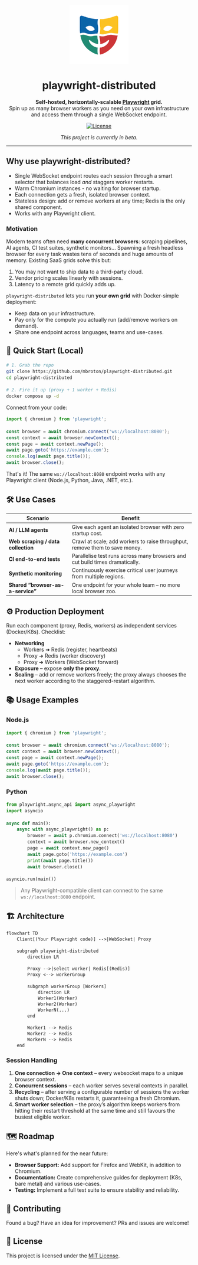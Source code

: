 <p align="center">
  <img src="assets/logo.png" alt="Playwright-Distributed logo" width="160">
</p>

<h1 align="center">playwright-distributed</h1>

<p align="center">
  <strong>Self-hosted, horizontally-scalable <a href="https://playwright.dev/">Playwright</a> grid.</strong><br/>
  Spin up as many browser workers as you need on your own infrastructure and access them through a single WebSocket endpoint.
</p>

<p align="center">
  <a href="LICENSE"><img src="https://img.shields.io/github/license/mbroton/playwright-distributed?color=blue" alt="License"></a>
</p>

<p align="center">
  <em>This project is currently in beta.</em>
</p>

---

## Why use playwright-distributed?
- Single WebSocket endpoint routes each session through a smart selector that balances load *and* staggers worker restarts.
- Warm Chromium instances - no waiting for browser startup.
- Each connection gets a fresh, isolated browser context.
- Stateless design: add or remove workers at any time; Redis is the only shared component.
- Works with any Playwright client.

### Motivation

Modern teams often need **many concurrent browsers**: scraping pipelines, AI agents, CI test suites, synthetic monitors… Spawning a fresh headless browser for every task wastes tens of seconds and huge amounts of memory. Existing SaaS grids solve this but:

1. You may not want to ship data to a third-party cloud.
2. Vendor pricing scales linearly with sessions.
3. Latency to a remote grid quickly adds up.

`playwright-distributed` lets you run **your own grid** with Docker-simple deployment:

- Keep data on your infrastructure.
- Pay only for the compute you actually run (add/remove workers on demand).
- Share one endpoint across languages, teams and use-cases.


## 🚀 Quick Start (Local)

```bash
# 1. Grab the repo
git clone https://github.com/mbroton/playwright-distributed.git
cd playwright-distributed

# 2. Fire it up (proxy + 1 worker + Redis)
docker compose up -d
```

Connect from your code:

```js
import { chromium } from 'playwright';

const browser = await chromium.connect('ws://localhost:8080');
const context = await browser.newContext();
const page = await context.newPage();
await page.goto('https://example.com');
console.log(await page.title());
await browser.close();
```
That's it! The same `ws://localhost:8080` endpoint works with any Playwright client (Node.js, Python, Java, .NET, etc.).


## 🛠 Use Cases

| Scenario | Benefit |
|----------|---------|
| **AI / LLM agents** | Give each agent an isolated browser with zero startup cost. |
| **Web scraping / data collection** | Crawl at scale; add workers to raise throughput, remove them to save money. |
| **CI end-to-end tests** | Parallelise test runs across many browsers and cut build times dramatically. |
| **Synthetic monitoring** | Continuously exercise critical user journeys from multiple regions. |
| **Shared “browser-as-a-service”** | One endpoint for your whole team – no more local browser zoo. |


## ⚙️ Production Deployment

Run each component (proxy, Redis, workers) as independent services (Docker/K8s). Checklist:

- **Networking**
  - Workers ➜ Redis (register, heartbeats)
  - Proxy ➜ Redis (worker discovery)
  - Proxy ➜ Workers (WebSocket forward)
- **Exposure** – expose **only the proxy**.
- **Scaling** – add or remove workers freely; the proxy always chooses the next worker according to the staggered-restart algorithm.


## 📚 Usage Examples

### Node.js

```js
import { chromium } from 'playwright';

const browser = await chromium.connect('ws://localhost:8080');
const context = await browser.newContext();
const page = await context.newPage();
await page.goto('https://example.com');
console.log(await page.title());
await browser.close();
```

### Python

```python
from playwright.async_api import async_playwright
import asyncio

async def main():
    async with async_playwright() as p:
        browser = await p.chromium.connect('ws://localhost:8080')
        context = await browser.new_context()
        page = await context.new_page()
        await page.goto('https://example.com')
        print(await page.title())
        await browser.close()

asyncio.run(main())
```

> Any Playwright-compatible client can connect to the same `ws://localhost:8080` endpoint.


## 🏗 Architecture

```mermaid
flowchart TD
    Client[(Your Playwright code)] -->|WebSocket| Proxy

    subgraph playwright-distributed
        direction LR

        Proxy -->|select worker| Redis[(Redis)]
        Proxy <--> workerGroup

        subgraph workerGroup [Workers]
            direction LR
            Worker1(Worker)
            Worker2(Worker)
            WorkerN(...)
        end

        Worker1 --> Redis
        Worker2 --> Redis
        WorkerN --> Redis
    end
```

### Session Handling

1. **One connection → One context** – every websocket maps to a unique browser context.
2. **Concurrent sessions** – each worker serves several contexts in parallel.
3. **Recycling** – after serving a configurable number of sessions the worker shuts down; Docker/K8s restarts it, guaranteeing a fresh Chromium.
4. **Smart worker selection** – the proxy’s algorithm keeps workers from hitting their restart threshold at the same time and still favours the busiest eligible worker.


## 🗺️ Roadmap

Here's what's planned for the near future:

- **Browser Support:** Add support for Firefox and WebKit, in addition to Chromium.
- **Documentation:** Create comprehensive guides for deployment (K8s, bare metal) and various use-cases.
- **Testing:** Implement a full test suite to ensure stability and reliability.


## 🤝 Contributing

Found a bug? Have an idea for improvement? PRs and issues are welcome!

## 📜 License

This project is licensed under the [MIT License](LICENSE).